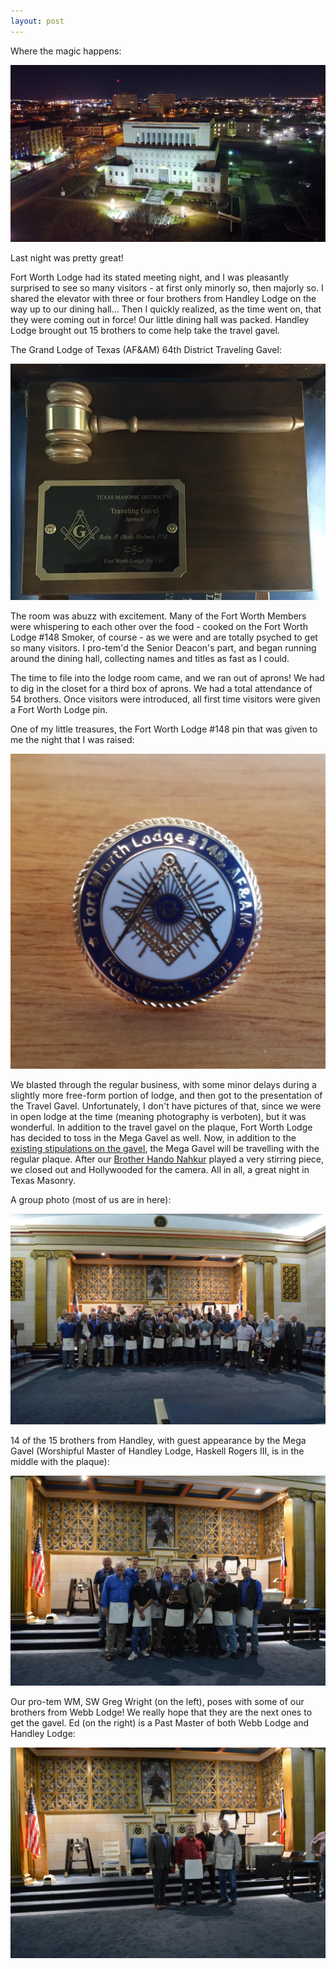 ```yaml
---
layout: post
---
```

Where the magic happens:

![The Fort Worth Masonic Temple](assets/images/2017-03-13-handley-lodge-captures-the-travel-gavel-temple.jpg)

Last night was pretty great!

Fort Worth Lodge had its stated meeting night, and I was pleasantly surprised to see so many visitors - at first only minorly so, then majorly so. I shared the elevator with three or four brothers from Handley Lodge on the way up to our dining hall... Then I quickly realized, as the time went on, that they were coming out in force! Our little dining hall was packed. Handley Lodge brought out 15 brothers to come help take the travel gavel.

The Grand Lodge of Texas (AF&AM) 64th District Traveling Gavel:

![Eyes on the Prize](/assets/images/2017-03-13-handley-lodge-captures-the-travel-gavel-traveling-gavel.jpg)

The room was abuzz with excitement. Many of the Fort Worth Members were whispering to each other over the food - cooked on the Fort Worth Lodge #148 Smoker, of course - as we were and are totally psyched to get so many visitors. I pro-tem'd the Senior Deacon's part, and began running around the dining hall, collecting names and titles as fast as I could.

The time to file into the lodge room came, and we ran out of aprons! We had to dig in the closet for a third box of aprons. We had a total attendance of 54 brothers. Once visitors were introduced, all first time visitors were given a Fort Worth Lodge pin.

One of my little treasures, the Fort Worth Lodge #148 pin that was given to me the night that I was raised:

![Light in Pin Form](/assets/images/2017-03-13-handley-lodge-captures-the-travel-gavel-pin.jpg)

We blasted through the regular business, with some minor delays during a slightly more free-form portion of lodge, and then got to the presentation of the Travel Gavel. Unfortunately, I don't have pictures of that, since we were in open lodge at the time (meaning photography is verboten), but it was wonderful. In addition to the travel gavel on the plaque, Fort Worth Lodge has decided to toss in the Mega Gavel as well. Now, in addition to the [existing stipulations on the gavel](http://www.64th.org/traveling-gavel-rules/), the Mega Gavel will be travelling with the regular plaque. After our [Brother Hando Nahkur](http://www.handonahkur.com/) played a very stirring piece, we closed out and Hollywooded for the camera. All in all, a great night in Texas Masonry.

A group photo (most of us are in here):

![Everyone gather 'round!](/assets/images/2017-03-13-handley-lodge-captures-the-travel-gavel-group.jpg)

14 of the 15 brothers from Handley, with guest appearance by the Mega Gavel (Worshipful Master of Handley Lodge, Haskell Rogers III, is in the middle with the plaque):

![Handley](/assets/images/2017-03-13-handley-lodge-captures-the-travel-gavel-handley.jpg)

Our pro-tem WM, SW Greg Wright (on the left), poses with some of our brothers from Webb Lodge! We really hope that they are the next ones to get the gavel. Ed (on the right) is a Past Master of both Webb Lodge and Handley Lodge:

![Webb](/assets/images/2017-03-13-handley-lodge-captures-the-travel-gavel-webb.jpg)
